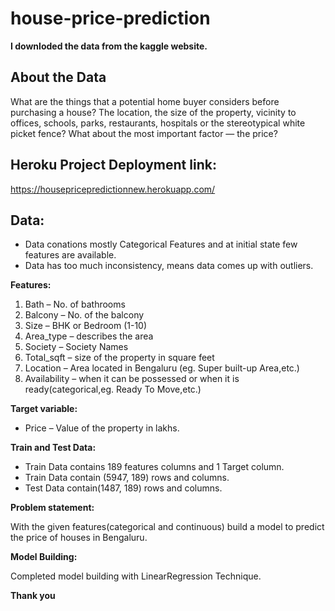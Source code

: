 # house-price-prediction
**I downloded the data from the kaggle website.**
## About the Data ##
What are the things that a potential home buyer considers before purchasing a house? The location, the size of the property, vicinity to offices, schools, parks, restaurants, hospitals or the stereotypical white picket fence? What about the most important factor — the price?

## Heroku Project Deployment link: ##
https://housepricepredictionnew.herokuapp.com/

## Data: ##
 - Data conations mostly Categorical Features and at initial state few features are available.
 - Data has too much inconsistency, means data comes up with outliers.  
 
 **Features:**
 1.  Bath – No. of bathrooms
 2.  Balcony – No. of the balcony 
 3.  Size – BHK or Bedroom (1-10) 
 4.  Area_type – describes the area
 5.  Society – Society Names
 6.  Total_sqft – size of the property in square feet
 7.  Location – Area  located in Bengaluru (eg. Super built-up  Area,etc.)
 8.  Availability – when it can be possessed or when it is ready(categorical,eg. Ready To Move,etc.)

**Target variable:**
 - Price – Value of the property in lakhs.
 
 **Train and Test Data:**
 - Train Data contains 189 features columns and  1 Target column.
 - Train Data contain (5947, 189) rows and columns.
 - Test Data contain(1487, 189) rows and columns. 

**Problem statement:**

With the given features(categorical and continuous) build a model to predict the price of houses in Bengaluru.
  
 
**Model Building:**

Completed model building with LinearRegression Technique.

**Thank you**

